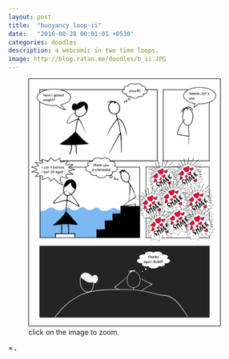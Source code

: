 ```yaml
---
layout: post
title:  "buoyancy loop-ii"
date:   "2016-08-28 00:01:01 +0530"
categories: doodles
description: a webcomic in two time loops.
image: http://blog.ratan.me/doodles/b_ii.JPG
---
```

<figure>
    <img id="myImg" style="border: 1px solid #000;" src="/doodles/b_ii.JPG" alt="" width="90%" height="90%">
  <figcaption>click on the image to zoom.</figcaption>
</figure>


<div id="myModal" class="modal">
  <span class="close">×</span>
  <img class="modal-content" id="img01" style="border: 1px solid #000;">
  <div id="caption"></div>
</div>
